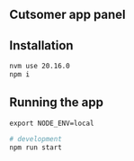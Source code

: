## Cutsomer app panel

## Installation

```bash
nvm use 20.16.0
npm i
```

## Running the app

```
export NODE_ENV=local
```

```bash
# development
npm run start
```
